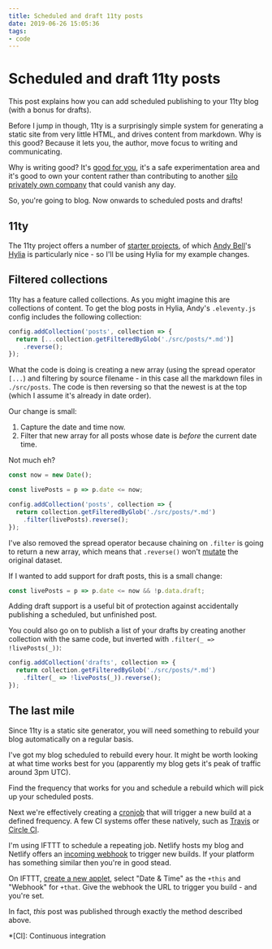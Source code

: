```yaml
---
title: Scheduled and draft 11ty posts
date: 2019-06-26 15:05:36
tags:
- code
---
```


# Scheduled and draft 11ty posts

This post explains how you can add scheduled publishing to your 11ty blog (with a bonus for drafts).

Before I jump in though, 11ty is a surprisingly simple system for generating a static site from very little HTML, and drives content from markdown. Why is this good? Because it lets you, the author, move focus to writing and communicating.

Why is writing good? It's [good for you](https://ohhelloana.blog/blogging-and-me), it's a safe experimentation area and it's good to own your content rather than contributing to another [silo privately own company](https://veganstraightedge.com/articles/2016/05/12/dark-matter-and-the-indieweb) that could vanish any day.

So, you're going to blog. Now onwards to scheduled posts and drafts!

<!--more-->

## 11ty

The 11ty project offers a number of [starter projects](https://www.11ty.io/docs/starter/), of which [Andy Bell](https://andy-bell.design/)'s [Hylia](https://hylia.website/) is particularly nice - so I'll be using Hylia for my example changes.

## Filtered collections

11ty has a feature called collections. As you might imagine this are collections of content. To get the blog posts in Hylia, Andy's `.eleventy.js` config includes the following collection:

```js
config.addCollection('posts', collection => {
  return [...collection.getFilteredByGlob('./src/posts/*.md')]
    .reverse();
});
```

What the code is doing is creating a new array (using the spread operator `[...`) and filtering by source filename - in this case all the markdown files in `./src/posts`. The code is then reversing so that the newest is at the top (which I assume it's already in date order).

Our change is small:

1. Capture the date and time now.
2. Filter that new array for all posts whose date is _before_ the current date time.

Not much eh?

```js
const now = new Date();

const livePosts = p => p.date <= now;

config.addCollection('posts', collection => {
  return collection.getFilteredByGlob('./src/posts/*.md')
    .filter(livePosts).reverse();
});
```

I've also removed the spread operator because chaining on `.filter` is going to return a new array, which means that `.reverse()` won't [mutate](https://doesitmutate.xyz/reverse/) the original dataset.

If I wanted to add support for draft posts, this is a small change:

```js
const livePosts = p => p.date <= now && !p.data.draft;
```

Adding draft support is a useful bit of protection against accidentally publishing a scheduled, but unfinished post.

You could also go on to publish a list of your drafts by creating another collection with the same code, but inverted with `.filter(_ => !livePosts(_))`:

```js
config.addCollection('drafts', collection => {
  return collection.getFilteredByGlob('./src/posts/*.md')
    .filter(_ => !livePosts(_)).reverse();
});
```

## The last mile

Since 11ty is a static site generator, you will need something to rebuild your blog automatically on a regular basis.

I've got my blog scheduled to rebuild every hour. It might be worth looking at what time works best for you (apparently my blog gets it's peak of traffic around 3pm UTC).

Find the frequency that works for you and schedule a rebuild which will pick up your scheduled posts.

Next we're effectively creating a [cronjob](https://duckduckgo.com/?q=what+is+a+cronjob) that will trigger a new build at a defined frequency. A few CI systems offer these natively, such as [Travis](https://docs.travis-ci.com/user/cron-jobs/) or [Circle CI](https://circleci.com/docs/2.0/configuration-reference/#schedule).

I'm using IFTTT to schedule a repeating job. Netlify hosts my blog and Netlify offers an [incoming webhook](https://www.netlify.com/docs/webhooks/#incoming-webhooks) to trigger new builds. If your platform has something similar then you're in good stead.

On IFTTT, [create a new applet](https://ifttt.com/create), select "Date & Time" as the `+this` and "Webhook" for `+that`. Give the webhook the URL to trigger you build - and you're set.

In fact, _this_ post was published through exactly the method described above.



*[CI]: Continuous integration
